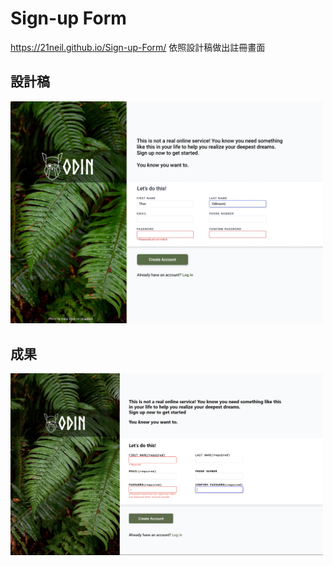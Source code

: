 # Sign-up Form

https://21neil.github.io/Sign-up-Form/
依照設計稿做出註冊畫面

## 設計稿

<img src="/assets/sign-up-form.png" width="500px">

## 成果

<img src="/assets/螢幕擷取畫面 2023-05-24 144404.png" width="500px">
